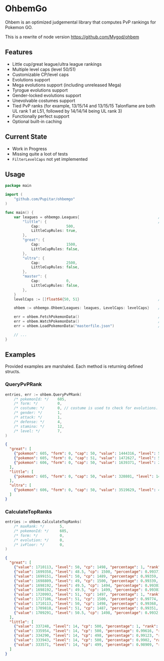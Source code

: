 # OhbemGo

Ohbem is an optimized judgemental library that computes PvP rankings for Pokemon GO.

This is a rewrite of node version https://github.com/Mygod/ohbem

## Features

* Little cup/great league/ultra league rankings
* Multiple level caps (level 50/51)
* Customizable CP/level caps
* Evolutions support
* Mega evolutions support (including unreleased Mega)
* Tyrogue evolutions support
* Gender-locked evolutions support
* Unevolvable costumes support
* Tied PvP ranks
  (for example, 13/15/14 and 13/15/15 Talonflame are both UL rank 1 at L51, followed by 14/14/14 being UL rank 3)
* Functionally perfect support
* Optional built-in caching

## Current State

- Work in Progress
- Missing quite a loot of tests
- `FilterLevelCaps` not yet implemented

## Usage

```go
package main

import (
    "github.com/Pupitar/ohbemgo"
)

func main() {
    var leagues = ohbemgo.Leagues{                                    // Leagues configuration & caps.
        "little": {                                                   // Cap for master is ignored.
            Cap:            500,
            LittleCupRules: true,
        },
        "great": {
            Cap:            1500,
            LittleCupRules: false,
        },
        "ultra": {
            Cap:            2500,
            LittleCupRules: false,
        },
        "master": {
            Cap:            0,
            LittleCupRules: false,
        },
    }
    levelCaps := []float64{50, 51}                                    // Level caps.

    ohbem := ohbemgo.Ohbem{Leagues: leagues, LevelCaps: levelCaps}    // Initialize Ohbem.

    err = ohbem.FetchPokemonData()                                    // Fetch latest stable MasterFile...
    err = ohbem.WatchPokemonData()                                    // ...and automatically watch for changes...
    err = ohbem.LoadPokemonData("masterfile.json")                    // ...or load from file

    // ...
}
```

## Examples

Provided examples are marshaled. Each method is returning defined structs.

### QueryPvPRank

```go
entries, err := ohbem.QueryPvPRank(
    /* pokemonId: */    605,
    /* form: */         0,
    /* costume: */      0, // costume is used to check for evolutions. To skip this check, always pass 0.
    /* gender: */       1,
    /* attack: */       1,
    /* defense: */      4,
    /* stamina: */      12,
    /* level: */        7,
)
```
```json
{
  "great": [
    {"pokemon": 605, "form": 0, "cap": 50, "value": 1444316, "level": 50, "cp": 1348, "percentage": 0.84457, "rank": 3158, "capped": false, "evolution": 0},
    {"pokemon": 605, "form": 0, "cap": 51, "value": 1472627, "level": 51, "cp": 1364, "percentage": 0.85568, "rank": 3128, "capped": false, "evolution": 0},
    {"pokemon": 606, "form": 0, "cap": 50, "value": 1639371, "level": 21, "cp": 1493, "percentage": 0.97919, "rank": 197, "capped": true, "evolution": 0}
  ],
  "little": [
    {"pokemon": 605, "form": 0, "cap": 50, "value": 320801, "level": 14.5, "cp": 494, "percentage": 0.95123, "rank": 548, "capped": true, "evolution": 0}
  ],
  "ultra": [
    {"pokemon": 606, "form": 0, "cap": 50, "value": 3519629, "level": 40, "cp": 2489, "percentage": 0.97294, "rank": 745, "capped": true, "evolution": 0}
  ]
}
```

### CalculateTopRanks

```go
entries := ohbem.CalculateTopRanks(
    /* maxRank: */       5,
    /* pokemonId: */     605,
    /* form: */          0,
    /* evolution: */     0,
    /* ivFloor: */       0,
)
```
```json
{
  "great": [
    {"value": 1710113, "level": 50, "cp": 1498, "percentage": 1, "rank": 1, "attack": 8, "defense": 15, "stamina": 15, "cap": 50, "capped": false},
    {"value": 1699358, "level": 48.5, "cp": 1500, "percentage": 0.99371, "rank": 2, "attack": 11, "defense": 15, "stamina": 15, "cap": 50, "capped": false},
    {"value": 1699151, "level": 50, "cp": 1489, "percentage": 0.99359, "rank": 3, "attack": 7, "defense": 15, "stamina": 15, "cap": 50, "capped": false},
    {"value": 1698809, "level": 49, "cp": 1500, "percentage": 0.99339, "rank": 4, "attack": 10, "defense": 15, "stamina": 15, "cap": 50, "capped": false},
    {"value": 1698192, "level": 49.5, "cp": 1494, "percentage": 0.99303, "rank": 5, "attack": 9, "defense": 15, "stamina": 14, "cap": 50, "capped": false},
    {"value": 1698192, "level": 49.5, "cp": 1499, "percentage": 0.99303, "rank": 5, "attack": 9, "defense": 15, "stamina": 15, "cap": 50, "capped": false},
    {"value": 1720993, "level": 51, "cp": 1497, "percentage": 1, "rank": 1, "attack": 6, "defense": 15, "stamina": 15, "cap": 51, "capped": false},
    {"value": 1717106, "level": 51, "cp": 1500, "percentage": 0.99774, "rank": 2, "attack": 7, "defense": 14, "stamina": 15, "cap": 51, "capped": false},
    {"value": 1710113, "level": 50, "cp": 1498, "percentage": 0.99368, "rank": 3, "attack": 8, "defense": 15, "stamina": 15, "cap": 51, "capped": false},
    {"value": 1709818, "level": 51, "cp": 1487, "percentage": 0.99351, "rank": 4, "attack": 5, "defense": 15, "stamina": 15, "cap": 51, "capped": false},
    {"value": 1709291, "level": 50.5, "cp": 1498, "percentage": 0.9932, "rank": 5, "attack": 7, "defense": 15, "stamina": 15, "cap": 51, "capped": false}
  ],
  "little": [
    {"value": 337248, "level": 14, "cp": 500, "percentage": 1, "rank": 1, "attack": 0, "defense": 14, "stamina": 15, "cap": 50, "capped": false},
    {"value": 335954, "level": 14, "cp": 500, "percentage": 0.99616, "rank": 2, "attack": 0, "defense": 15, "stamina": 13, "cap": 50, "capped": false},
    {"value": 334290, "level": 14, "cp": 498, "percentage": 0.99123, "rank": 3, "attack": 0, "defense": 13, "stamina": 15, "cap": 50, "capped": false},
    {"value": 333943, "level": 14, "cp": 500, "percentage": 0.9902, "rank": 4, "attack": 1, "defense": 15, "stamina": 11, "cap": 50, "capped": false},
    {"value": 333571, "level": 14, "cp": 499, "percentage": 0.98909, "rank": 5, "attack": 1, "defense": 12, "stamina": 15, "cap": 50, "capped": false}
  ]
}
```
